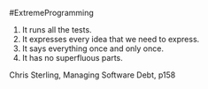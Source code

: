 #ExtremeProgramming 

1. It runs all the tests.
2. It expresses every idea that we need to express.
3. It says everything once and only once.
4. It has no superfluous parts.

Chris Sterling, Managing Software Debt, p158